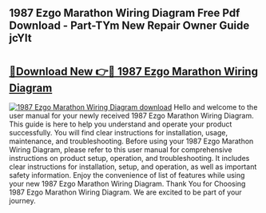 ## 1987 Ezgo Marathon Wiring Diagram Free Pdf Download - Part-TYm New Repair Owner Guide jcYIt

# <h2><a href="http://dfuru2y.blite.top/?on=1987+Ezgo+Marathon+Wiring+Diagram">🔗Download New 👉🔴 1987 Ezgo Marathon Wiring Diagram</a></h2>

[![1987 Ezgo Marathon Wiring Diagram download](https://i.imgur.com/lujVjoI.png)](http://dfuru2y.blite.top/?on=1987+Ezgo+Marathon+Wiring+Diagram)
Hello and welcome to the user manual for your newly received 1987 Ezgo Marathon Wiring Diagram. This guide is here to help you understand and operate your product successfully. You will find clear instructions for installation, usage, maintenance, and troubleshooting. Before using your 1987 Ezgo Marathon Wiring Diagram, please refer to this user manual for comprehensive instructions on product setup, operation, and troubleshooting. It includes clear instructions for installation, setup, and operation, as well as important safety information. Enjoy the convenience of list of features while using your new 1987 Ezgo Marathon Wiring Diagram. Thank You for Choosing 1987 Ezgo Marathon Wiring Diagram. We are excited to be part of your journey.

